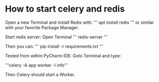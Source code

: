 # How to start celery and redis

Open a new Terminal and install Redis with:
'''
apt install redis
'''
or similar with your favorite Package Manager.

Start redis server:
Open Terminal ''' redis-server '''

Then you can: ''' pip install -r requirements.txt '''

Tested from within PyCharm IDE:
Goto Terminal and type:

'''celery -A app worker -l info'''

Then Celery should start a Worker.